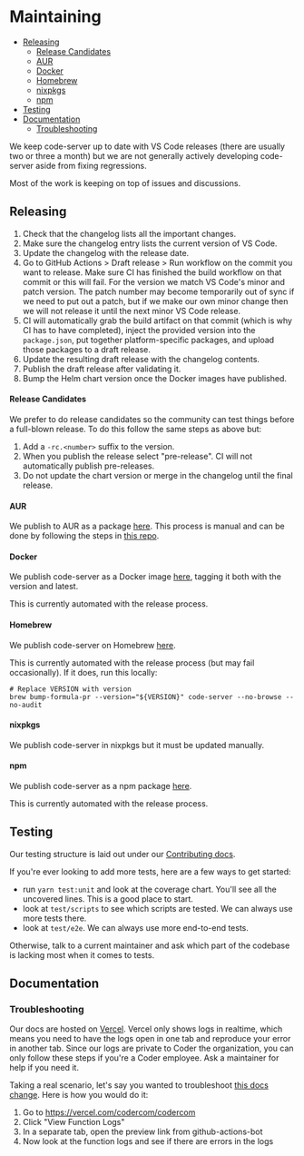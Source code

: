 <!-- prettier-ignore-start -->
<!-- START doctoc generated TOC please keep comment here to allow auto update -->
<!-- DON'T EDIT THIS SECTION, INSTEAD RE-RUN doctoc TO UPDATE -->
# Maintaining

- [Releasing](#releasing)
    - [Release Candidates](#release-candidates)
    - [AUR](#aur)
    - [Docker](#docker)
    - [Homebrew](#homebrew)
    - [nixpkgs](#nixpkgs)
    - [npm](#npm)
- [Testing](#testing)
- [Documentation](#documentation)
  - [Troubleshooting](#troubleshooting)

<!-- END doctoc generated TOC please keep comment here to allow auto update -->
<!-- prettier-ignore-end -->

We keep code-server up to date with VS Code releases (there are usually two or
three a month) but we are not generally actively developing code-server aside
from fixing regressions.

Most of the work is keeping on top of issues and discussions.

## Releasing

1. Check that the changelog lists all the important changes.
2. Make sure the changelog entry lists the current version of VS Code.
3. Update the changelog with the release date.
4. Go to GitHub Actions > Draft release > Run workflow on the commit you want to
   release. Make sure CI has finished the build workflow on that commit or this
   will fail. For the version we match VS Code's minor and patch version. The
   patch number may become temporarily out of sync if we need to put out a
   patch, but if we make our own minor change then we will not release it until
   the next minor VS Code release.
5. CI will automatically grab the build artifact on that commit (which is why CI
   has to have completed), inject the provided version into the `package.json`,
   put together platform-specific packages, and upload those packages to a draft
   release.
6. Update the resulting draft release with the changelog contents.
7. Publish the draft release after validating it.
8. Bump the Helm chart version once the Docker images have published.

#### Release Candidates

We prefer to do release candidates so the community can test things before a
full-blown release. To do this follow the same steps as above but:

1. Add a `-rc.<number>` suffix to the version.
2. When you publish the release select "pre-release". CI will not automatically
   publish pre-releases.
3. Do not update the chart version or merge in the changelog until the final
   release.

#### AUR

We publish to AUR as a package [here](https://aur.archlinux.org/packages/code-server/). This process is manual and can be done by following the steps in [this repo](https://github.com/coder/code-server-aur).

#### Docker

We publish code-server as a Docker image [here](https://hub.docker.com/r/codercom/code-server), tagging it both with the version and latest.

This is currently automated with the release process.

#### Homebrew

We publish code-server on Homebrew [here](https://github.com/Homebrew/homebrew-core/blob/master/Formula/code-server.rb).

This is currently automated with the release process (but may fail occasionally). If it does, run this locally:

```shell
# Replace VERSION with version
brew bump-formula-pr --version="${VERSION}" code-server --no-browse --no-audit
```

#### nixpkgs

We publish code-server in nixpkgs but it must be updated manually.

#### npm

We publish code-server as a npm package [here](https://www.npmjs.com/package/code-server/v/latest).

This is currently automated with the release process.

## Testing

Our testing structure is laid out under our [Contributing docs](https://coder.com/docs/code-server/latest/CONTRIBUTING#test).

If you're ever looking to add more tests, here are a few ways to get started:

- run `yarn test:unit` and look at the coverage chart. You'll see all the
  uncovered lines. This is a good place to start.
- look at `test/scripts` to see which scripts are tested. We can always use more
  tests there.
- look at `test/e2e`. We can always use more end-to-end tests.

Otherwise, talk to a current maintainer and ask which part of the codebase is
lacking most when it comes to tests.

## Documentation

### Troubleshooting

Our docs are hosted on [Vercel](https://vercel.com/). Vercel only shows logs in
realtime, which means you need to have the logs open in one tab and reproduce
your error in another tab. Since our logs are private to Coder the organization,
you can only follow these steps if you're a Coder employee. Ask a maintainer for
help if you need it.

Taking a real scenario, let's say you wanted to troubleshoot [this docs
change](https://github.com/coder/code-server/pull/4042). Here is how you would
do it:

1. Go to https://vercel.com/codercom/codercom
2. Click "View Function Logs"
3. In a separate tab, open the preview link from github-actions-bot
4. Now look at the function logs and see if there are errors in the logs
